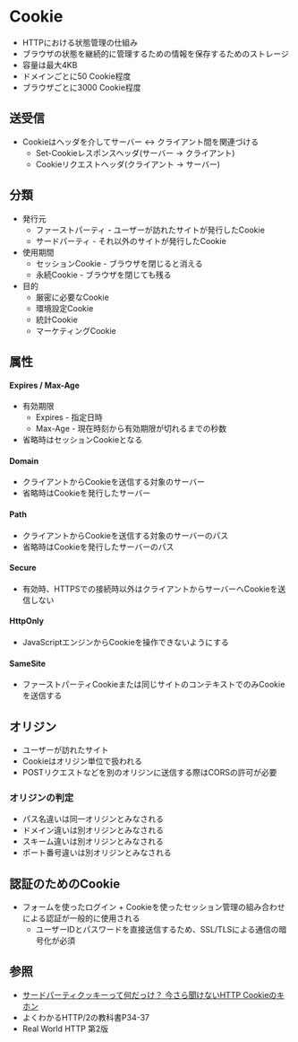 # Cookie
- HTTPにおける状態管理の仕組み
- ブラウザの状態を継続的に管理するための情報を保存するためのストレージ
- 容量は最大4KB
- ドメインごとに50 Cookie程度
- ブラウザごとに3000 Cookie程度

## 送受信
- Cookieはヘッダを介してサーバー <-> クライアント間を関連づける
  - Set-Cookieレスポンスヘッダ(サーバー -> クライアント)
  - Cookieリクエストヘッダ(クライアント -> サーバー)

## 分類
- 発行元
  - ファーストパーティ - ユーザーが訪れたサイトが発行したCookie
  - サードパーティ - それ以外のサイトが発行したCookie
- 使用期間
  - セッションCookie - ブラウザを閉じると消える
  - 永続Cookie - ブラウザを閉じても残る
- 目的
  - 厳密に必要なCookie
  - 環境設定Cookie
  - 統計Cookie
  - マーケティングCookie

## 属性
#### Expires / Max-Age
- 有効期限
  - Expires - 指定日時
  - Max-Age - 現在時刻から有効期限が切れるまでの秒数
- 省略時はセッションCookieとなる

#### Domain
- クライアントからCookieを送信する対象のサーバー
- 省略時はCookieを発行したサーバー

#### Path
- クライアントからCookieを送信する対象のサーバーのパス
- 省略時はCookieを発行したサーバーのパス

#### Secure
- 有効時、HTTPSでの接続時以外はクライアントからサーバーへCookieを送信しない

#### HttpOnly
- JavaScriptエンジンからCookieを操作できないようにする

#### SameSite
- ファーストパーティCookieまたは同じサイトのコンテキストでのみCookieを送信する

## オリジン
- ユーザーが訪れたサイト
- Cookieはオリジン単位で扱われる
- POSTリクエストなどを別のオリジンに送信する際はCORSの許可が必要

### オリジンの判定
- パス名違いは同一オリジンとみなされる
- ドメイン違いは別オリジンとみなされる
- スキーム違いは別オリジンとみなされる
- ポート番号違いは別オリジンとみなされる

## 認証のためのCookie
- フォームを使ったログイン + Cookieを使ったセッション管理の組み合わせによる認証が一般的に使用される
  - ユーザーIDとパスワードを直接送信するため、SSL/TLSによる通信の暗号化が必須

## 参照
- [サードパーティクッキーって何だっけ？ 今さら聞けないHTTP Cookieのキホン](https://webtan.impress.co.jp/e/2017/10/03/27016)
- よくわかるHTTP/2の教科書P34-37
- Real World HTTP 第2版
